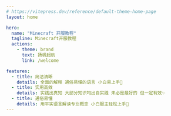 ```yaml
---
# https://vitepress.dev/reference/default-theme-home-page
layout: home

hero:
  name: "Minecraft 开服教程"
  tagline: Minecraft开服教程
  actions:
    - theme: brand
      text: 扬帆起航
      link: /welcome

features:
  - title: 简洁清晰
    details: 全面的解释 通俗易懂的语言 小白易上手🐳
  - title: 实用高效
    details: 实践出真知 大部分知识均出自实践 未必是最好的 但一定有效✨
  - title: 通俗易懂
    details: 用平实语言解读专业概念 小白服主轻松上手🚀
---
```







